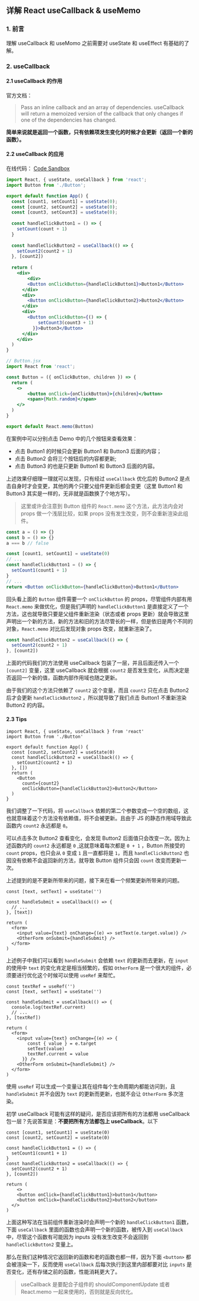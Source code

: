 ## 详解 React useCallback & useMemo

### 1. 前言

理解 useCallback 和 useMomo 之前需要对 useState 和 useEffect 有基础的了解。

### 2. useCallback

#### 2.1 useCallback 的作用

官方文档：

> Pass an inline callback and an array of dependencies. useCallback will return a memoized version of the callback that only changes if one of the dependencies has changed.

**简单来说就是返回一个函数，只有依赖项发生变化的时候才会更新（返回一个新的函数）。**

#### 2.2 useCallback 的应用

在线代码： [Code Sandbox](https://link.juejin.cn/?target=https%3A%2F%2Fcodesandbox.io%2Fs%2Fusecallback1-yu1sp)

```jsx
import React, { useState, useCallback } from 'react';
import Button from './Button';

export default function App() {
  const [count1, setCount1] = useState(0);
  const [count2, setCount2] = useState(0);
  const [count3, setCount3] = useState(0);
  
  const handleClickButton1 = () => {
    setCount(count + 1)
  }
  
  const handleClickButton2 = useCallback(() => {
    setCount2(count2 + 1)
  }, [count2])
  
  return (
  	<div>
    	<div>
      	<Button onClickButton={handleClickButton1}>Button1</Button>
      </div>
      <div>
      	<Button onClickButton={handleClickButton2}>Button2</Button>
      </div>
      <div>
      	<Button onClickButton={() => {
            setCount3(count3 + 1)
          }}>Button3</Button>
      </div>
    </div>
  )
}
```

```jsx
// Button.jsx
import React from 'react';

const Button = ({ onClickButton, children }) => {
  return (
  	<>
    	<button onClick={onClickButton}>{children}</button>
    	<span>{Math.random}</span>
    </>
  )
}

export default React.memo(Button)
```

在案例中可以分别点击 Demo 中的几个按钮来查看效果：

- 点击 Button1 的时候只会更新 Button1 和 Button3 后面的内容；
- 点击 Button2 会将三个按钮后的内容都更新;
- 点击 Button3 的也是只更新 Button1 和 Button3 后面的内容。

上述效果仔细理一理就可以发现，只有经过 `useCallback` 优化后的 Button2 是点击自身时才会变更，其他的两个只要父组件更新后都会变更（这里 Button1 和 Button3 其实是一样的，无非就是函数换了个地方写）。

> 这里或许会注意到 Button 组件的 `React.memo` 这个方法，此方法内会对 props 做一个浅层比较，如果 props 没有发生改变，则不会重新渲染此组件。

```js
const a = () => {}
const b = () => {}
a === b // false
```

```jsx
const [count1, setCount1] = useState(0)
// ...
const handleClickButton1 = () => {
  setCount1(count1 + 1)
}
// ...
return <Button onClickButton={handleClickButton}>Button1</Button>
```

回头看上面的 `Button` 组件需要一个 `onClickButton` 的 props，尽管组件内部有用 `React.memo` 来做优化，但是我们声明的 `handleClickButton1` 是直接定义了一个方法，这也就导致只要是父组件重新渲染（状态或者 props 更新）就会导致这里声明出一个新的方法，新的方法和旧的方法尽管长的一样，但是依旧是两个不同的对象，`React.memo` 对比后发现对象 props 改变，就重新渲染了。

```jsx
const handleClickButton2 = useCallback(() => {
  setCount2(count2 + 1)
}, [count2])
```

上面的代码我们的方法使用 useCallback 包装了一层，并且后面还传入一个 `[count2]` 变量，这里 useCallback 就会根据 `count2` 是否发生变化，从而决定是否返回一个新的值，函数内部作用域也随之更新。

由于我们的这个方法只依赖了 `count2` 这个变量，而且 `count2` 只在点击 Button2 后才会更新 `handleClickButton2` ，所以就导致了我们点击 Button1 不重新渲染 Button2 的内容。

#### 2.3 Tips

```tsx
import React, { useState, useCallback } from 'react'
import Button from './Button'

export default function App() {
  const [count2, setCount2] = useState(0)
  const handleClickButton2 = useCallback(() => {
    setCount2(count2 + 1)
  }, [])
  return (
    <Button
      count={count2}
      onClickButton={handleClickButton2}>Button2</Button>
  )
}
```

我们调整了一下代码，将 `useCallback` 依赖的第二个参数变成一个空的数组，这也就意味着这个方法没有依赖值，将不会被更新。且由于 JS 的静态作用域导致此函数内 `count2` 永远都是 `0`。

可以点击多次 Button2 查看变化，会发现 Button2 后面值只会改变一次。因为上述函数内的 `count2` 永远都是 `0` ,这就意味着每次都是 `0 + 1` ，Button 所接受的 `count` props，也只会从 `0` 变成 `1` 且一直都将是 `1`，而且 `handleClickButton2` 也因没有依赖不会返回新的方法，就导致 Button 组件只会因 `count` 改变而更新一次。

上述提到的是不更新所带来的问题，接下来在看一个频繁更新所带来的问题。

```tsx
const [text, setText] = useState('')

const handleSubmit = useCallback(() => {
  // ...
}, [text])

return (
  <form>
  	<input value={text} onChange={(e) => setText(e.target.value)} />
    <OtherForm onSubmit={handleSubmit} />
  </form>
)
```

上述例子中我们可以看到 `handleSubmit` 会依赖 `text` 的更新而去更新，在 `input` 的使用中 `text` 的变化肯定是相当频繁的，假如 `OtherForm` 是一个很大的组件，必须要进行优化这个时候可以使用 `useRef` 来帮忙。

```tsx
const textRef = useRef('')
const [text, setText] = useState('')

const handleSubmit = useCallback(() => {
  console.log(textRef.current)
  // ...
}, [textRef])

return (
  <form>
  	<input value={text} onChange={(e) => {
        const { value } = e.target
        setText(value)
        textRef.current = value
      }} />
    <OtherForm onSubmit={handleSubmit} />
  </form>
)
```

使用 `useRef` 可以生成一个变量让其在组件每个生命周期内都能访问到，且 `handleSubmit` 并不会因为 `text` 的更新而更新，也就不会让 `OtherForm` 多次渲染。

初学 useCallback 可能有这样的疑问，是否应该把所有的方法都用 useCallback 包一层？先说答案是：**不要把所有方法都包上 useCallback**。以下

```tsx
const [count1, setCount1] = useState(0)
const [count2, setCount2] = useState(0)

const handleClickButton1 = () => {
  setCount1(count1 + 1)
}
const handleClickButton2 = useCallback(() => {
  setCount2(count2 + 1)
}, [count2]) 

return (
	<>
  	<button onClick={handleClickButton1}>button1</button>
  	<button onClick={handleClickButton2}>button2</button>
  </>
)
```

上面这种写法在当前组件重新渲染时会声明一个新的 `handleClickButton1` 函数，下面 `useCallback` 里面的函数也会声明一个新的函数，被传入到 `useCallback` 中，尽管这个函数有可能因为 inputs 没有发生改变不会返回到 `handleClickButton2` 变量上。

那么在我们这种情况它返回新的函数和老的函数也都一样，因为下面 `<button>` 都会被渲染一下，反而使用 `useCallback` 后每次执行到这里内部都要对比 `inputs` 是否变化，还有存储之前的函数，性能消耗更大了。

> useCallback 是要配合子组件的 shouldComponentUpdate 或者 React.memo 一起来使用的，否则就是反向优化。